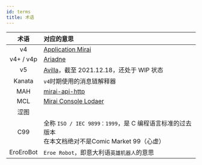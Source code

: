 ```yaml
---
id: terms
title: 术语
---
```


| 术语 | 对应的意思 |
| :--: | :-- |
| v4 | [Application Mirai](https://pypi.org/project/graia-application-mirai/) |
| v4+ / v4p | [Ariadne](https://pypi.org/project/graia-ariadne/) |
| v5 | [Avilla](https://pypi.org/project/avilla-core/)，截至 2021.12.18，还处于 WIP 状态 |
| Kanata | `v4`时期使用的消息链解释器 |
| MAH | [mirai-api-http](https://github.com/project-mirai/mirai-api-http) |
| MCL | [Mirai Console Lodaer](https://github.com/iTXTech/mirai-console-loader) |
| 涩图 | <div style="background-color:var(--c-text);border-radius:3px;width:200px;height:1.3em"></div> |
| C99 | 全称 `ISO / IEC 9899：1999`，是 C 编程语言标准的过去版本<br><Curtain>在本文档绝对不是Comic Market 99（心虚）</Curtain> |
| EroEroBot | `Eroe Robot`，即意大利语`英雄机器人`的意思|
